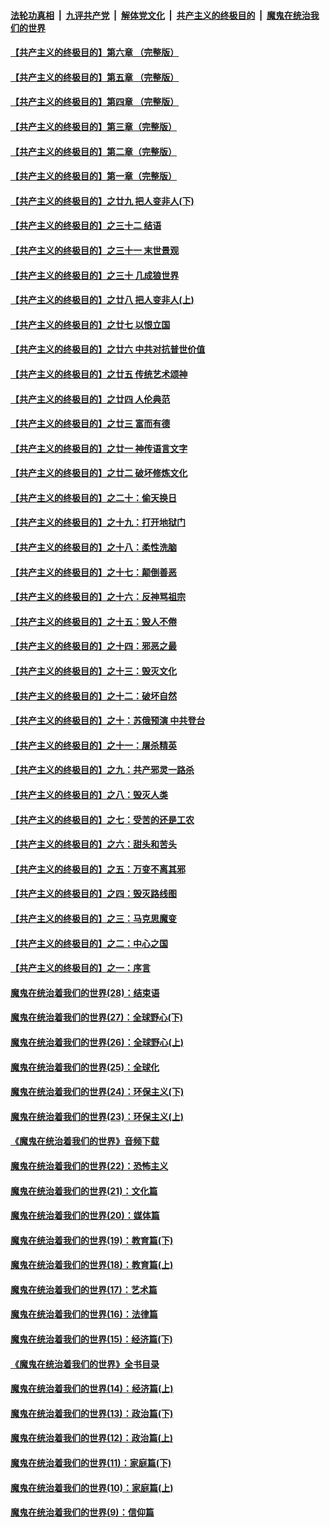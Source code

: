 

####  [法轮功真相](../../../../basic/blob/master/README.md?t=05210201) &nbsp;|&nbsp; [九评共产党](../../../../9ping.md/blob/master/README.md?t=05210201) &nbsp;|&nbsp; [解体党文化](../../../../jtdwh.md/blob/master/README.md?t=05210201)  &nbsp;|&nbsp; [共产主义的终极目的](../../../../gczydzjmd.md/blob/master/README.md?t=05210201) &nbsp;|&nbsp; [魔鬼在统治我们的世界](../../../../mgztzwmdsj.md/blob/master/README.md?t=05210201) 

#### [【共产主义的终极目的】第六章 （完整版）](../pages/nsc422/n11428913.md?t=05210201) 

#### [【共产主义的终极目的】第五章 （完整版）](../pages/nsc422/n11428912.md?t=05210201) 

#### [【共产主义的终极目的】第四章 （完整版）](../pages/nsc422/n11428907.md?t=05210201) 

#### [【共产主义的终极目的】第三章（完整版）](../pages/nsc422/n11428848.md?t=05210201) 

#### [【共产主义的终极目的】第二章（完整版）](../pages/nsc422/n11428831.md?t=05210201) 

#### [【共产主义的终极目的】第一章（完整版）](../pages/nsc422/n11417651.md?t=05210201) 

#### [【共产主义的终极目的】之廿九 把人变非人(下)](../pages/nsc422/n11344140.md?t=05210201) 

#### [【共产主义的终极目的】之三十二 结语](../pages/nsc422/n11360535.md?t=05210201) 

#### [【共产主义的终极目的】之三十一 末世景观](../pages/nsc422/n11351129.md?t=05210201) 

#### [【共产主义的终极目的】之三十 几成狼世界](../pages/nsc422/n11348280.md?t=05210201) 

#### [【共产主义的终极目的】之廿八 把人变非人(上)](../pages/nsc422/n11340492.md?t=05210201) 

#### [【共产主义的终极目的】之廿七 以恨立国](../pages/nsc422/n11336944.md?t=05210201) 

#### [【共产主义的终极目的】之廿六 中共对抗普世价值](../pages/nsc422/n11324785.md?t=05210201) 

#### [【共产主义的终极目的】之廿五 传统艺术颂神](../pages/nsc422/n11296396.md?t=05210201) 

#### [【共产主义的终极目的】之廿四 人伦典范](../pages/nsc422/n11296397.md?t=05210201) 

#### [【共产主义的终极目的】之廿三 富而有德](../pages/nsc422/n11283598.md?t=05210201) 

#### [【共产主义的终极目的】之廿一 神传语言文字](../pages/nsc422/n11263265.md?t=05210201) 

#### [【共产主义的终极目的】之廿二 破坏修炼文化](../pages/nsc422/n11245728.md?t=05210201) 

#### [【共产主义的终极目的】之二十：偷天换日](../pages/nsc422/n11238846.md?t=05210201) 

#### [【共产主义的终极目的】之十九：打开地狱门](../pages/nsc422/n11206376.md?t=05210201) 

#### [【共产主义的终极目的】之十八：柔性洗脑](../pages/nsc422/n11199994.md?t=05210201) 

#### [【共产主义的终极目的】之十七：颠倒善恶](../pages/nsc422/n11179782.md?t=05210201) 

#### [【共产主义的终极目的】之十六：反神骂祖宗](../pages/nsc422/n11166798.md?t=05210201) 

#### [【共产主义的终极目的】之十五：毁人不倦](../pages/nsc422/n11166792.md?t=05210201) 

#### [【共产主义的终极目的】之十四：邪恶之最](../pages/nsc422/n11150249.md?t=05210201) 

#### [【共产主义的终极目的】之十三：毁灭文化](../pages/nsc422/n11135227.md?t=05210201) 

#### [【共产主义的终极目的】之十二：破坏自然](../pages/nsc422/n11135214.md?t=05210201) 

#### [【共产主义的终极目的】之十：苏俄预演 中共登台](../pages/nsc422/n11118424.md?t=05210201) 

#### [【共产主义的终极目的】之十一：屠杀精英](../pages/nsc422/n11118442.md?t=05210201) 

#### [【共产主义的终极目的】之九：共产邪灵一路杀](../pages/nsc422/n11114139.md?t=05210201) 

#### [【共产主义的终极目的】之八：毁灭人类](../pages/nsc422/n11108503.md?t=05210201) 

#### [【共产主义的终极目的】之七：受苦的还是工农](../pages/nsc422/n11101809.md?t=05210201) 

#### [【共产主义的终极目的】之六：甜头和苦头](../pages/nsc422/n11096971.md?t=05210201) 

#### [【共产主义的终极目的】之五：万变不离其邪](../pages/nsc422/n11091285.md?t=05210201) 

#### [【共产主义的终极目的】之四：毁灭路线图](../pages/nsc422/n11086284.md?t=05210201) 

#### [【共产主义的终极目的】之三：马克思魔变](../pages/nsc422/n11061941.md?t=05210201) 

#### [【共产主义的终极目的】之二：中心之国](../pages/nsc422/n11047728.md?t=05210201) 

#### [【共产主义的终极目的】之一：序言](../pages/nsc422/n11086077.md?t=05210201) 

#### [魔鬼在统治着我们的世界(28)：结束语](../pages/nsc422/n10936246.md?t=05210201) 

#### [魔鬼在统治着我们的世界(27)：全球野心(下)](../pages/nsc422/n10928319.md?t=05210201) 

#### [魔鬼在统治着我们的世界(26)：全球野心(上)](../pages/nsc422/n10900318.md?t=05210201) 

#### [魔鬼在统治着我们的世界(25)：全球化](../pages/nsc422/n10788205.md?t=05210201) 

#### [魔鬼在统治着我们的世界(24)：环保主义(下)](../pages/nsc422/n10695307.md?t=05210201) 

#### [魔鬼在统治着我们的世界(23)：环保主义(上)](../pages/nsc422/n10688613.md?t=05210201) 

#### [《魔鬼在统治着我们的世界》音频下载](../pages/nsc422/n10635553.md?t=05210201) 

#### [魔鬼在统治着我们的世界(22)：恐怖主义](../pages/nsc422/n10614727.md?t=05210201) 

#### [魔鬼在统治着我们的世界(21)：文化篇](../pages/nsc422/n10597706.md?t=05210201) 

#### [魔鬼在统治着我们的世界(20)：媒体篇](../pages/nsc422/n10586579.md?t=05210201) 

#### [魔鬼在统治着我们的世界(19)：教育篇(下)](../pages/nsc422/n10564808.md?t=05210201) 

#### [魔鬼在统治着我们的世界(18)：教育篇(上)](../pages/nsc422/n10526970.md?t=05210201) 

#### [魔鬼在统治着我们的世界(17)：艺术篇](../pages/nsc422/n10499093.md?t=05210201) 

#### [魔鬼在统治着我们的世界(16)：法律篇](../pages/nsc422/n10485969.md?t=05210201) 

#### [魔鬼在统治着我们的世界(15)：经济篇(下)](../pages/nsc422/n10469975.md?t=05210201) 

#### [《魔鬼在统治着我们的世界》全书目录](../pages/nsc422/n10464261.md?t=05210201) 

#### [魔鬼在统治着我们的世界(14)：经济篇(上)](../pages/nsc422/n10457370.md?t=05210201) 

#### [魔鬼在统治着我们的世界(13)：政治篇(下)](../pages/nsc422/n10448270.md?t=05210201) 

#### [魔鬼在统治着我们的世界(12)：政治篇(上)](../pages/nsc422/n10444576.md?t=05210201) 

#### [魔鬼在统治着我们的世界(11)：家庭篇(下)](../pages/nsc422/n10440961.md?t=05210201) 

#### [魔鬼在统治着我们的世界(10)：家庭篇(上)](../pages/nsc422/n10435448.md?t=05210201) 

#### [魔鬼在统治着我们的世界(9)：信仰篇](../pages/nsc422/n10432159.md?t=05210201) 

